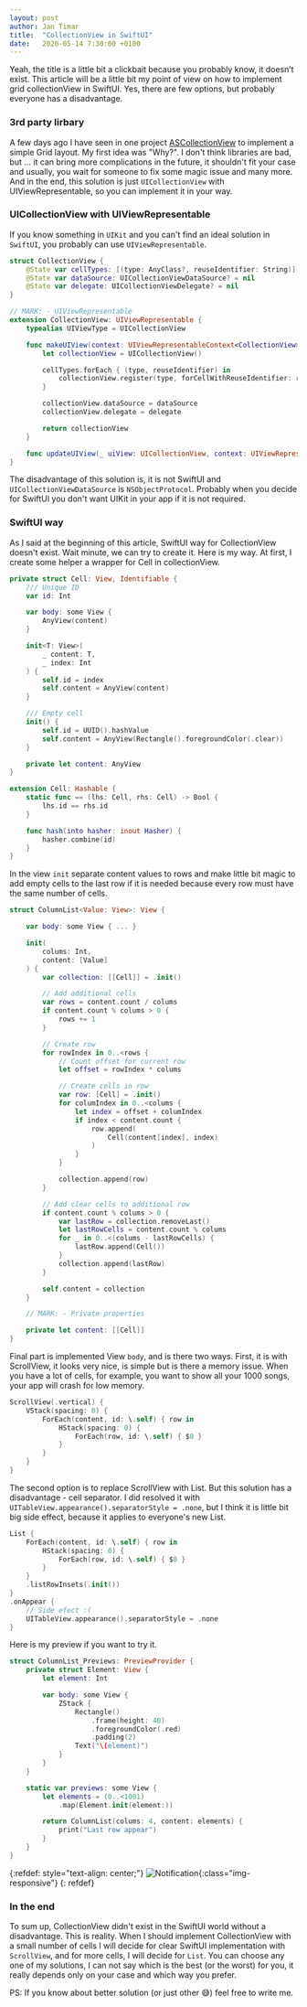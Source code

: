 ```yaml
---
layout: post
author: Jan Timar
title:  "CollectionView in SwiftUI"
date:   2020-05-14 7:30:00 +0100
---
```


Yeah, the title is a little bit a clickbait because you probably know, it doesn’t exist. This article will be a little bit my point of view on how to implement grid collectionView in SwiftUI. Yes, there are few options, but probably everyone has a disadvantage.

### 3rd party lirbary

A few days ago I have seen in one project [ASCollectionView][1] to implement a simple Grid layout. My first idea was "Why?". I don't think libraries are bad, but ... it can bring more complications in the future, it shouldn't fit your case and usually, you wait for someone to fix some magic issue and many more. And in the end, this solution is just `UICollectionView` with UIViewRepresentable, so you can implement it in your way.

### UICollectionView with UIViewRepresentable

If you know something in `UIKit` and you can't find an ideal solution in `SwiftUI`, you probably can use `UIViewRepresentable`.

```swift
struct CollectionView {
    @State var cellTypes: [(type: AnyClass?, reuseIdentifier: String)]
    @State var dataSource: UICollectionViewDataSource? = nil
    @State var delegate: UICollectionViewDelegate? = nil
}

// MARK: - UIViewRepresentable
extension CollectionView: UIViewRepresentable {
    typealias UIViewType = UICollectionView

    func makeUIView(context: UIViewRepresentableContext<CollectionView>) -> CollectionView.UIViewType {
        let collectionView = UICollectionView()

        cellTypes.forEach { (type, reuseIdentifier) in
            collectionView.register(type, forCellWithReuseIdentifier: reuseIdentifier)
        }

        collectionView.dataSource = dataSource
        collectionView.delegate = delegate

        return collectionView
    }

    func updateUIView(_ uiView: UICollectionView, context: UIViewRepresentableContext<CollectionView>) { }
}
```

The disadvantage of this solution is, it is not SwiftUI and `UICollectionViewDataSource` is `NSObjectProtocol`. Probably when you decide for SwiftUI you don't want UIKit in your app if it is not required.

### SwiftUI way

As I said at the beginning of this article, SwiftUI way for CollectionView doesn't exist. Wait minute, we can try to create it. Here is my way. At first, I create some helper a wrapper for Cell in collectionView.

```swift
private struct Cell: View, Identifiable {
    /// Unique ID
    var id: Int

    var body: some View {
        AnyView(content)
    }

    init<T: View>(
        _ content: T,
        _ index: Int
    ) {
        self.id = index
        self.content = AnyView(content)
    }

    /// Empty cell
    init() {
        self.id = UUID().hashValue
        self.content = AnyView(Rectangle().foregroundColor(.clear))
    }

    private let content: AnyView
}

extension Cell: Hashable {
    static func == (lhs: Cell, rhs: Cell) -> Bool {
        lhs.id == rhs.id
    }

    func hash(into hasher: inout Hasher) {
        hasher.combine(id)
    }
}
```

In the view `init` separate content values to rows and make little bit magic to add empty cells to the last row if it is needed because every row must have the same number of cells.

```swift
struct ColumnList<Value: View>: View {

    var body: some View { ... }

    init(
        colums: Int,
        content: [Value]
    ) {
        var collection: [[Cell]] = .init()

        // Add additional cells
        var rows = content.count / colums
        if content.count % colums > 0 {
            rows += 1
        }

        // Create row
        for rowIndex in 0..<rows {
            // Count offset for current row
            let offset = rowIndex * colums

            // Create cells in row
            var row: [Cell] = .init()
            for columIndex in 0..<colums {
                let index = offset + columIndex
                if index < content.count {
                    row.append(
                        Cell(content[index], index)
                    )
                }
            }

            collection.append(row)
        }

        // Add clear cells to additional row
        if content.count % colums > 0 {
            var lastRow = collection.removeLast()
            let lastRowCells = content.count % colums
            for _ in 0..<(colums - lastRowCells) {
                lastRow.append(Cell())
            }
            collection.append(lastRow)
        }

        self.content = collection
    }

    // MARK: - Private properties

    private let content: [[Cell]]
}
```

Final part is implemented View `body`, and is there two ways. First, it is with ScrollView, it looks very nice, is simple but is there a memory issue. When you have a lot of cells, for example, you want to show all your 1000 songs, your app will crash for low memory.

```swift
ScrollView(.vertical) {
    VStack(spacing: 0) {
        ForEach(content, id: \.self) { row in
            HStack(spacing: 0) {
                ForEach(row, id: \.self) { $0 }
            }
        }
    }
}
```

The second option is to replace ScrollView with List. But this solution has a disadvantage - cell separator. I did resolved it with `UITableView.appearance().separatorStyle = .none`, but I think it is little bit big side effect, because it applies to everyone's new List.

```swift
List {
    ForEach(content, id: \.self) { row in
        HStack(spacing: 0) {
            ForEach(row, id: \.self) { $0 }
        }
    }
    .listRowInsets(.init())
}
.onAppear {
    // Side efect :(
    UITableView.appearance().separatorStyle = .none
}
```

Here is my preview if you want to try it.

```swift
struct ColumnList_Previews: PreviewProvider {
    private struct Element: View {
        let element: Int

        var body: some View {
            ZStack {
                Rectangle()
                    .frame(height: 40)
                    .foregroundColor(.red)
                    .padding(2)
                Text("\(element)")
            }
        }
    }

    static var previews: some View {
        let elements = (0..<1001)
            .map(Element.init(element:))

        return ColumnList(colums: 4, content: elements) {
            print("Last row appear")
        }
    }
}
```

{:refdef: style="text-align: center;"}
![Notification](/assets/CollectionView/Preview.png){:class="img-responsive"}
{: refdef}

### In the end

To sum up, CollectionView didn't exist in the SwiftUI world without a disadvantage. This is reality. When I should implement CollectionView with a small number of cells I will decide for clear SwiftUI implementation with `ScrollView`, and for more cells, I will decide for `List`. You can choose any one of my solutions, I can not say which is the best (or the worst) for you, it really depends only on your case and which way you prefer.

PS: If you know about better solution (or just other 😅) feel free to write me.

[1]:https://github.com/apptekstudios/ASCollectionView